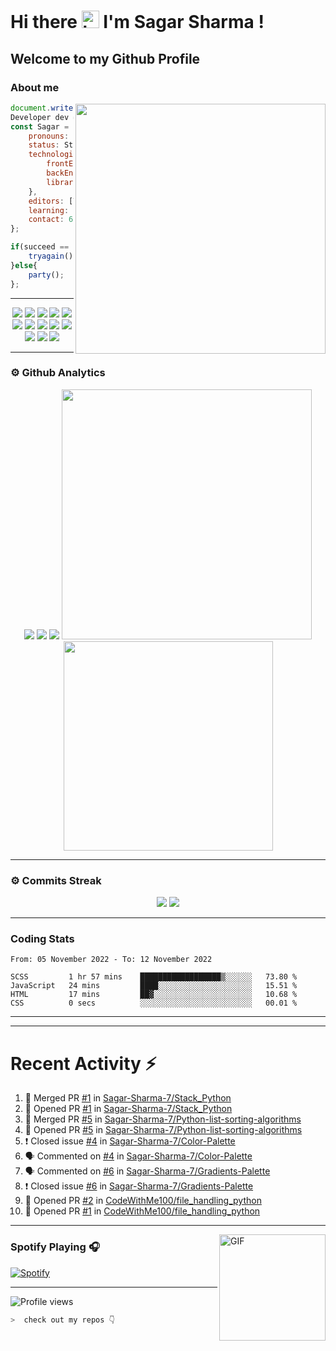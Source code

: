 # Hi there <img src="https://user-images.githubusercontent.com/1303154/88677602-1635ba80-d120-11ea-84d8-d263ba5fc3c0.gif" width="28px" alt="hi"> I'm Sagar Sharma !
## Welcome to my Github Profile 

### About me 

<img align='right' src="https://media.giphy.com/media/l0HlTy9x8FZo0XO1i/giphy.gif" width="400">

```js
document.write("Hello World");
Developer dev = new Developer(Sagar Sharma);
const Sagar = {
    pronouns: "he" | "his",
    status: Student,
    technologies: {
        frontEnd: [HTML, CSS, SASS, Javascript],
        backEnd: [Node.js, Express.js, Mongoose.js, MongoDB, Python],
        libraries: [Bootstrap, JQuery]
    },
    editors: [VS Code, Vim, PyCharm, Nano],
    learning: [Kali Linux],
    contact: 6969sagarsharma@gmail.com
};

if(succeed == false){
    tryagain();
}else{
    party();
};
```
---
<p align="center">
<img src="https://img.shields.io/badge/HTML5-E34F26?style=for-the-badge&logo=html5&logoColor=white" />
<img src="https://img.shields.io/badge/CSS3-1572B6?style=for-the-badge&logo=css3&logoColor=white" />
<img src="https://img.shields.io/badge/Javascript-323330?style=for-the-badge&logo=javascript&logoColor=F7DF1E" />
<img src="https://img.shields.io/badge/Node.js-43853D?style=for-the-badge&logo=node.js&logoColor=white" />
<img src="https://img.shields.io/badge/Express.js-404D59?style=for-the-badge" />
<img src="https://img.shields.io/badge/jQuery-0769AD?style=for-the-badge&logo=jquery&logoColor=white" />
<img src="https://img.shields.io/badge/Bootstrap-563D7C?style=for-the-badge&logo=bootstrap&logoColor=white">
<img src="https://img.shields.io/badge/MongoDB-4EA94B?style=for-the-badge&logo=mongodb&logoColor=white">
<img src="https://img.shields.io/badge/Python-FFD43B?style=for-the-badge&logo=python&logoColor=darkgreen">
<img src="https://img.shields.io/badge/Git-F05032?style=for-the-badge&logo=git&logoColor=white">
<img src="https://img.shields.io/badge/Sass-CC6699?style=for-the-badge&logo=sass&logoColor=white">
<img src="https://img.shields.io/badge/npm-CB3837?style=for-the-badge&logo=npm&logoColor=white">
<img src="https://img.shields.io/badge/Markdown-000000?style=for-the-badge&logo=markdown&logoColor=white">
</p>

---

### ⚙ Github Analytics

<p align="center">
<img src="https://github-profile-summary-cards.vercel.app/api/cards/repos-per-language?username=sagar-sharma-7&theme=nord_dark">
<img src="https://github-profile-summary-cards.vercel.app/api/cards/most-commit-language?username=sagar-sharma-7&theme=nord_dark" >
<img src="https://github-profile-trophy.vercel.app/?username=sagar-sharma-7&theme=darkhub">
<img src="https://github-readme-stats.vercel.app/api?username=sagar-sharma-7&theme=blue-green" width="400">
<img src="https://github-readme-stats.vercel.app/api/top-langs/?username=sagar-sharma-7&theme=chartreuse-dark&layout=compact" width="335">
</p>

---
### ⚙ Commits Streak 

<p align="center">
<img src="https://github-readme-streak-stats.herokuapp.com/?user=sagar-sharma-7&theme=radical">
<img src="https://activity-graph.herokuapp.com/graph?username=Sagar-Sharma-7&bg_color=000000&color=4fff67&line=4fff67&point=ffffff&area=true&hide_border=true">
</p>


___

### Coding Stats
<!--START_SECTION:waka-->

```text
From: 05 November 2022 - To: 12 November 2022

SCSS         1 hr 57 mins    ██████████████████▒░░░░░░   73.80 %
JavaScript   24 mins         ████░░░░░░░░░░░░░░░░░░░░░   15.51 %
HTML         17 mins         ██▓░░░░░░░░░░░░░░░░░░░░░░   10.68 %
CSS          0 secs          ░░░░░░░░░░░░░░░░░░░░░░░░░   00.01 %
```

<!--END_SECTION:waka-->
____
____

# Recent Activity :zap:
<!--START_SECTION:activity-->
1. 🎉 Merged PR [#1](https://github.com/Sagar-Sharma-7/Stack_Python/pull/1) in [Sagar-Sharma-7/Stack_Python](https://github.com/Sagar-Sharma-7/Stack_Python)
2. 💪 Opened PR [#1](https://github.com/Sagar-Sharma-7/Stack_Python/pull/1) in [Sagar-Sharma-7/Stack_Python](https://github.com/Sagar-Sharma-7/Stack_Python)
3. 🎉 Merged PR [#5](https://github.com/Sagar-Sharma-7/Python-list-sorting-algorithms/pull/5) in [Sagar-Sharma-7/Python-list-sorting-algorithms](https://github.com/Sagar-Sharma-7/Python-list-sorting-algorithms)
4. 💪 Opened PR [#5](https://github.com/Sagar-Sharma-7/Python-list-sorting-algorithms/pull/5) in [Sagar-Sharma-7/Python-list-sorting-algorithms](https://github.com/Sagar-Sharma-7/Python-list-sorting-algorithms)
5. ❗️ Closed issue [#4](https://github.com/Sagar-Sharma-7/Color-Palette/issues/4) in [Sagar-Sharma-7/Color-Palette](https://github.com/Sagar-Sharma-7/Color-Palette)
6. 🗣 Commented on [#4](https://github.com/Sagar-Sharma-7/Color-Palette/issues/4) in [Sagar-Sharma-7/Color-Palette](https://github.com/Sagar-Sharma-7/Color-Palette)
7. 🗣 Commented on [#6](https://github.com/Sagar-Sharma-7/Gradients-Palette/issues/6) in [Sagar-Sharma-7/Gradients-Palette](https://github.com/Sagar-Sharma-7/Gradients-Palette)
8. ❗️ Closed issue [#6](https://github.com/Sagar-Sharma-7/Gradients-Palette/issues/6) in [Sagar-Sharma-7/Gradients-Palette](https://github.com/Sagar-Sharma-7/Gradients-Palette)
9. 💪 Opened PR [#2](https://github.com/CodeWithMe100/file_handling_python/pull/2) in [CodeWithMe100/file_handling_python](https://github.com/CodeWithMe100/file_handling_python)
10. 💪 Opened PR [#1](https://github.com/CodeWithMe100/file_handling_python/pull/1) in [CodeWithMe100/file_handling_python](https://github.com/CodeWithMe100/file_handling_python)
<!--END_SECTION:activity-->

___

<img align="right" alt="GIF" height="170px" src="https://media.giphy.com/media/J5B1Y8QZnzXXbLQIBu/giphy.gif" />

### Spotify Playing 🎧
[![Spotify](https://novatorem-kyzbk7wxl-bardiesel.vercel.app/api/spotify)](https://open.spotify.com/user/31xncutsjftde6tov3a45cja7t3q?si=2eb0165bdaa14cd2)


----

![Profile views](https://profile-counter.glitch.me/Sagar-Sharma-7/count.svg)


```zsh
>  check out my repos 👇
```
